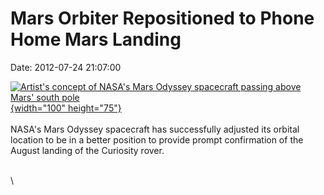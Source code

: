 Mars Orbiter Repositioned to Phone Home Mars Landing
====================================================

Date: 2012-07-24 21:07:00

[![Artist\'s concept of NASA\'s Mars Odyssey spacecraft passing above
Mars\' south
pole](http://www.jpl.nasa.gov/images/odyssey/20081009/pia04816-th.jpg){width="100"
height="75"}](http://www.jpl.nasa.gov/news/news.cfm?release=2012-218&rn=news.xml&rst=3446)\
\
NASA\'s Mars Odyssey spacecraft has successfully adjusted its orbital
location to be in a better position to provide prompt confirmation of
the August landing of the Curiosity rover.

\
\
